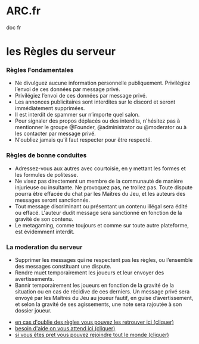 # ARC.fr
doc fr
<!DOCTYPE html>
<html lang="fr">
<head>
    <meta charset="UTF-8">
    <meta http-equiv="X-UA-Compatible" content="IE=edge">
    <meta name="viewport" content="width=device-width, initial-scale=1.0">
    <link rel="stylesheet" href="style.css">
    <h1>
        les Règles du serveur
    </h1>
    <h3 class="da">
        Règles Fondamentales
            </h3>
</head>
<body>
    <ul>
        <li>
            Ne divulguez aucune information personnelle publiquement. Privilégiez l’envoi de ces données par message privé.
        </li>
        <li>
            Privilégiez l’envoi de ces données par message privé. 
        </li>
        <li>
            Les annonces publicitaires sont interdites sur le discord et seront immédiatement supprimées.
        </li>
        <li>
            Il est interdit de spammer sur n’importe quel salon.
        </li>
        <li>
            Pour signaler des propos déplacés ou des interdits, n'hésitez pas à mentionner le groupe @Founder, @administrator ou @moderator ou à les contacter par message privé. 
        </li>
        <li>
            N'oubliez jamais qu'il faut respecter pour être respecté.
        </li>
</ul>
        <h3 class="de">
            Règles de bonne conduites
        </h3>
        <ul>
            <li>
                Adressez-vous aux autres avec courtoisie, en y mettant les formes et les formules de politesse.
            </li>
            <li>
                Ne visez pas directement un membre de la communauté de manière injurieuse ou insultante. Ne provoquez pas, ne trollez pas. Toute dispute pourra être effacée du chat par les Maîtres du Jeu, et les auteurs des messages seront sanctionnés.
            </li>
            <li>
                Tout message discriminant ou présentant un contenu illégal sera édité ou effacé. L'auteur dudit message sera sanctionné en fonction de la gravité de son contenu.
            </li>
            <li>
                Le metagaming, comme toujours et comme sur toute autre plateforme, est évidemment interdit.
            </li>
    </ul>
    <h3>
        La moderation du serveur
    </h3>
    <ul>
        <li>
            Supprimer les messages qui ne respectent pas les règles, ou l’ensemble des messages constituant une dispute.
        </li>
        <li>
            Rendre muet temporairement les joueurs et leur envoyer des avertissements.        
        </li>
    <li>
        Bannir temporairement les joueurs en fonction de la gravité de la situation ou en cas de récidive de ces derniers.
        Un message privé sera envoyé par les Maîtres du Jeu au joueur fautif, en guise d’avertissement, et selon la gravité de ses agissements, une note sera rajoutée à son dossier joueur.
    </li>
    </ul>
<nav class="menu-nav">
    <ul>
        <li class="btn">
<a href="https://discord.com/channels/833270907253424138/833271197813833768">
    en cas d'oublie des règles vous pouvez les retrouver ici (cliquer)
</a>
        </li>
        <li class="btn">
<a href="https://discord.com/channels/833270907253424138/833272292132782101">
besoin d'aide on vous attend ici (cliquer)
</a>
        </li>
        <li class="btn">
<a href="https://discord.com/channels/833270907253424138/833279592231600128">
    si vous êtes pret vous pouvez rejoindre tout le monde (cliquer)
</a>
        </li>
    </ul>
</nav>
</body>
</html>
